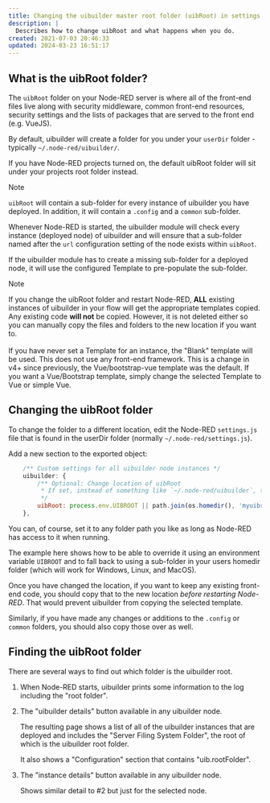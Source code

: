 ```yaml
---
title: Changing the uibuilder master root folder (uibRoot) in settings.js
description: |
  Describes how to change uibRoot and what happens when you do.
created: 2021-07-03 20:46:33
updated: 2024-03-23 16:51:17
---
```


## What is the uibRoot folder?

The `uibRoot` folder on your Node-RED server is where all of the front-end files live along with security middleware, common front-end resources, security settings and the lists of packages that are served to the front end (e.g. VueJS).

By default, uibuilder will create a folder for you under your `userDir` folder - typically `~/.node-red/uibuilder/`.

If you have Node-RED projects turned on, the default uibRoot folder will sit under your projects root folder instead.

> [!NOTE]
> `uibRoot` will contain a sub-folder for every instance of uibuilder you have deployed. In addition, it will contain a `.config` and a `common` sub-folder.

Whenever Node-RED is started, the uibuilder module will check every instance (deployed node) of uibuilder and will ensure that a sub-folder named after the `url` configuration setting of the node exists within `uibRoot`.

If the uibuilder module has to create a missing sub-folder for a deployed node, it will use the configured Template to pre-populate the sub-folder.

> [!NOTE]
> If you change the uibRoot folder and restart Node-RED, **ALL** existing instances of uibuilder in your flow will get the appropriate templates copied. Any existing code **will not** be copied. However, it is not deleted either so you can manually copy the files and folders to the new location if you want to. <br><br>If you have never set a Template for an instance, the "Blank" template will be used. This does not use any front-end framework. This is a change in v4+ since previously, the Vue/bootstrap-vue template was the default. If you want a Vue/Bootstrap template, simply change the selected Template to Vue or simple Vue.

## Changing the uibRoot folder

To change the folder to a different location, edit the Node-RED `settings.js` file that is found in the userDir folder (normally `~/.node-red/settings.js`).

Add a new section to the exported object:

```js
    /** Custom settings for all uibuilder node instances */
    uibuilder: {
        /** Optional: Change location of uibRoot
         * If set, instead of something like `~/.node-red/uibuilder`, the uibRoot folder can be anywhere you like.
         */
        uibRoot: process.env.UIBROOT || path.join(os.homedir(), 'myuibroot'),
    },
```

You can, of course, set it to any folder path you like as long as Node-RED has access to it when running.

The example here shows how to be able to override it using an environment variable `UIBROOT` and to fall back to using a sub-folder in your users homedir folder (which will work for Windows, Linux, and MacOS).

Once you have changed the location, if you want to keep any existing front-end code, you should copy that to the new location _before restarting Node-RED_. That would prevent uibuilder from copying the selected template.

Similarly, if you have made any changes or additions to the `.config`  or `common` folders, you should also copy those over as well.

## Finding the uibRoot folder

There are several ways to find out which folder is the uibuilder root.

1. When Node-RED starts, uibuilder prints some information to the log including the "root folder".
2. The "uibuilder details" button available in any uibuilder node.
   
   The resulting page shows a list of all of the uibuilder instances that are deployed and includes the "Server Filing System Folder", the root of which is the uibuilder root folder.

   It also shows a "Configuration" section that contains "uib.rootFolder".

3. The "instance details" button available in any uibuilder node.

   Shows similar detail to #2 but just for the selected node.
